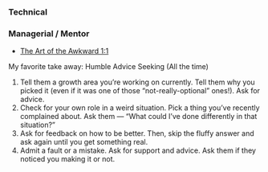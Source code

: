 
### Technical


### Managerial / Mentor
* [The Art of the Awkward 1:1](https://medium.com/@mrabkin/the-art-of-the-awkward-1-1-f4e1dcbd1c5c)

My favorite take away:
Humble Advice Seeking (All the time)
1. Tell them a growth area you’re working on currently. Tell them why you picked it (even if it was one of those “not-really-optional” ones!). Ask for advice.
2. Check for your own role in a weird situation. Pick a thing you’ve recently complained about. Ask them — “What could I’ve done differently in that situation?”
3. Ask for feedback on how to be better. Then, skip the fluffy answer and ask again until you get something real.
4. Admit a fault or a mistake. Ask for support and advice. Ask them if they noticed you making it or not.